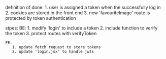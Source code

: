 definition of done: 
    1. user is assigned a token when the successfully log in 
    2. cookies are stored in the front end 
    3. new 'favouriteImage' route is protected by token authentication

stpes:
    BE:
       1. modify 'login' to include a token
       2. include function to verify the token
       3. protect routes with verifyToken

    FE:
       1. update fetch request to store tokens
       2. update 'login.jsx' to handle jwts
